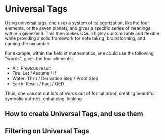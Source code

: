 # Universal Tags

Using universal tags, one uses a system of categorization, like the four elements, or the seven planets, and gives a specific series of meanings within a given field. This then makes QQuill highly customizable and flexible, while providing a solid framework for note taking, brainstorming, and naming the unnamble.

For example, within the field of mathematics, one could use the following "words", given the four elements:
- Air: Previous result
- Fire: Let / Assume / If
- Water: Then / Derivation Step / Proof Step
- Earth: Result / Fact / QED

Thus, one can cut out lots of words out of formal proof, creating beautiful symbolic outlines, enhancing thinking.

## How to create Universal Tags, and use them


## Filtering on Universal Tags



